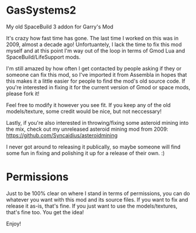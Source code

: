 # GasSystems2
My old SpaceBuild 3 addon for Garry's Mod

It's crazy how fast time has gone. The last time I worked on this was in 2009, almost a decade ago!
Unfortuantely, I lack the time to fix this mod myself and at this point I'm way out of the loop in terms of Gmod Lua and SpaceBuild/LifeSupport mods.

I'm still amazed by how often I get contacted by people asking if they or someone can fix this mod, so I've imported it from Assembla in hopes that this makes it a little easier for people to find the mod's old source code.
If you're interested in fixing it for the current version of Gmod or space mods, please fork it!

Feel free to modify it however you see fit. If you keep any of the old models/texture, some credit would be nice, but not neccessary!

Lastly, if you're also interested in throwing/fixing some asteroid mining into the mix, check out my unreleased asteroid mining mod from 2009:
https://github.com/Syncaidius/asteroidmining

I never got around to releasing it publically, so maybe someone will find some fun in fixing and polishing it up for a release of their own. :)

# Permissions
Just to be 100% clear on where I stand in terms of permissions, you can do whatever you want with this mod and its source files. If you want to fix and release it as-is, that's fine. If you just want to use the models/textures, that's fine too. You get the idea!

Enjoy!
